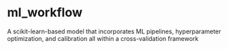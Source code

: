 # ml_workflow
A scikit-learn-based model that incorporates ML pipelines, hyperparameter optimization, and calibration all within a cross-validation framework
